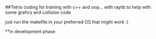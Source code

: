 ##Tetris
coding for training with c++ and oop... with raylib to help with some grafics and collision code

just run the makefile in your preferred OS that might work :)


**in development phase
